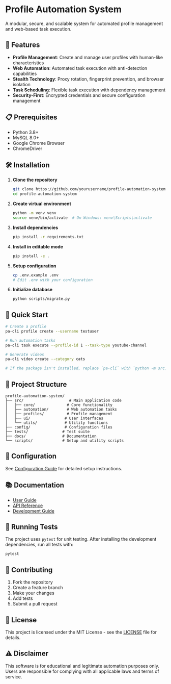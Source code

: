 # Profile Automation System

A modular, secure, and scalable system for automated profile management and web-based task execution.

## 🚀 Features

- **Profile Management**: Create and manage user profiles with human-like characteristics
- **Web Automation**: Automated task execution with anti-detection capabilities
- **Stealth Technology**: Proxy rotation, fingerprint prevention, and browser isolation
- **Task Scheduling**: Flexible task execution with dependency management
- **Security-First**: Encrypted credentials and secure configuration management

## 📋 Prerequisites

- Python 3.8+
- MySQL 8.0+
- Google Chrome Browser
- ChromeDriver

## 🛠️ Installation

1. **Clone the repository**
   ```bash
   git clone https://github.com/yourusername/profile-automation-system.git
   cd profile-automation-system
   ```

2. **Create virtual environment**
   ```bash
   python -m venv venv
   source venv/bin/activate  # On Windows: venv\Scripts\activate
   ```

3. **Install dependencies**
   ```bash
   pip install -r requirements.txt
   ```

4. **Install in editable mode**
   ```bash
   pip install -e .
   ```

5. **Setup configuration**
   ```bash
   cp .env.example .env
   # Edit .env with your configuration
   ```

6. **Initialize database**
   ```bash
   python scripts/migrate.py
   ```

## 🎯 Quick Start

```bash
# Create a profile
pa-cli profile create --username testuser

# Run automation tasks
pa-cli task execute --profile-id 1 --task-type youtube-channel

# Generate videos
pa-cli video create --category cats

# If the package isn't installed, replace `pa-cli` with `python -m src.cli`
```

## 📁 Project Structure

```
profile-automation-system/
├── src/                    # Main application code
│   ├── core/              # Core functionality
│   ├── automation/        # Web automation tasks
│   ├── profiles/          # Profile management
│   ├── ui/               # User interfaces
│   └── utils/            # Utility functions
├── config/               # Configuration files
├── tests/               # Test suite
├── docs/                # Documentation
└── scripts/             # Setup and utility scripts
```

## 🔧 Configuration

See [Configuration Guide](docs/user-guide/configuration.md) for detailed setup instructions.

## 📚 Documentation

- [User Guide](docs/user-guide/README.md)
- [API Reference](docs/api/README.md)
- [Development Guide](docs/development/README.md)

## 🧪 Running Tests

The project uses `pytest` for unit testing. After installing the development
dependencies, run all tests with:

```bash
pytest
```

## 🤝 Contributing

1. Fork the repository
2. Create a feature branch
3. Make your changes
4. Add tests
5. Submit a pull request

## 📄 License

This project is licensed under the MIT License - see the [LICENSE](LICENSE) file for details.

## ⚠️ Disclaimer

This software is for educational and legitimate automation purposes only. Users are responsible for complying with all applicable laws and terms of service.
